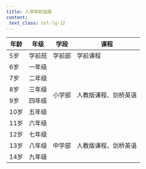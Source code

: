 ```yaml
---
title: 入学年龄指南
content:
 text_class: col-lg-12
---
```


<table class="table table-bordered">
                            <thead>
                                <tr>
                                    <th>年龄</th>
                                    <th>年级</th>
                                    <th>学段</th>
                                    <th>课程</th>
                                </tr>
                            </thead>
                            <tbody>
                                <tr>
                                    <td>5岁</td>
                                    <td>学前班</td>
                                    <td>学前部</td>
                                    <td>学前课程</td>
                                </tr>
                                <tr>
                                    <td>6岁</td>
                                    <td>一年级</td>
                                    <td rowspan="6">小学部</td>
                                    <td rowspan="6">人教版课程、剑桥英语</td>
                                </tr>
                                <tr>
                                    <td>7岁</td>
                                    <td>二年级</td>
                                </tr> 
                                <tr>
                                    <td>8岁</td>
                                    <td>三年级</td>
                                </tr>
                                <tr>
                                    <td>9岁</td>
                                    <td>四年级</td>
                                </tr>
                                <tr>
                                    <td>10岁</td>
                                    <td>五年级</td>
                                </tr>
                                <tr>
                                    <td>11岁</td>
                                    <td>六年级</td>
                                </tr>
                                <tr>
                                    <td>12岁</td>
                                    <td>七年级</td>
                                    <td rowspan="3">中学部</td>
                                    <td rowspan="3">人教版课程、剑桥英语</td>
                                </tr>
                                <tr>
                                    <td>13岁</td>
                                    <td>八年级</td>
                                </tr>
                                <tr>
                                    <td>14岁</td>
                                    <td>九年级</td>
                                </tr>                             
                            </tbody>
                        </table> 